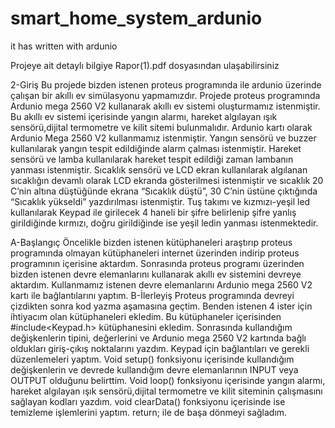 # smart_home_system_ardunio
it has written with ardunio

Projeye ait detaylı bilgiye Rapor(1).pdf dosyasından ulaşabilirsiniz

2-Giriş
Bu projede bizden istenen proteus
programında ile ardunio üzerinde çalışan bir
akıllı ev simülasyonu yapmamızdır. Projede
proteus programında Ardunio mega 2560 V2
kullanarak akıllı ev sistemi oluşturmamız
istenmiştir. Bu akıllı ev sistemi içerisinde
yangın alarmı, hareket algılayan ışık
sensörü,dijital termometre ve kilit sitemi
bulunmalıdır. Ardunio kartı olarak Ardunio
Mega 2560 V2 kullanmamız istenmiştir.
Yangın sensörü ve buzzer kullanılarak yangın
tespit edildiğinde alarm çalması istenmiştir.
Hareket sensörü ve lamba kullanılarak hareket
tespit edildiği zaman lambanın yanması
istenmiştir. Sıcaklık sensörü ve LCD ekran
kullanılarak algılanan sıcaklığın devamlı olarak
LCD ekranda gösterilmesi istenmiştir ve
sıcaklık 20 C’nin altına düştüğünde ekrana
“Sıcaklık düştü”, 30 C’nin üstüne çıktığında
“Sıcaklık yükseldi” yazdırılması istenmiştir.
Tuş takımı ve kızmızı-yeşil led kullanılarak
Keypad ile girilecek 4 haneli bir şifre belirlenip
şifre yanlış girildiğinde kırmızı, doğru
girildiğinde ise yeşil ledin yanması
istenmektedir.

A-Başlangıç
Öncelikle bizden istenen kütüphaneleri
araştırıp proteus programında olmayan
kütüphaneleri internet üzerinden indirip
proteus programının içerisine aktardım.
Sonrasında proteus programı üzerinden
bizden istenen devre elemanlarını kullanarak
akıllı ev sistemini devreye aktardım.
Kullanmamız istenen devre elemanlarını
Ardunio mega 2560 V2 kartı ile bağlantılarını
yaptım.
B-İlerleyiş
Proteus programında devreyi çizdikten sonra
kod yazma aşamasına geçtim. Benden istenen
4 ister için ihtiyacım olan kütüphaneleri
ekledim. Bu kütüphaneler içerisinden
#include<Keypad.h> kütüphanesini ekledim.
Sonrasında kullandığım değişkenlerin tipini,
değerlerini ve Ardunio mega 2560 V2 kartında
bağlı oldukları giriş-çıkış noktalarını yazdım.
Keypad için bağlantıları ve gerekli
düzenlemeleri yaptım.
Void setup() fonksiyonu içerisinde kullandığım
değişkenlerin ve devrede kullandığım devre
elemanlarının INPUT veya OUTPUT olduğunu
belirttim.
Void loop() fonksiyonu içerisinde yangın
alarmı, hareket algılayan ışık sensörü,dijital
termometre ve kilit siteminin çalışmasını
sağlayan kodları yazdım.
void clearData() fonksiyonu içerisinde ise
temizleme işlemlerini yaptım. return; ile de
başa dönmeyi sağladım.




